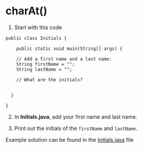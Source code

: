 # charAt()

1. Start with this code

```
public class Initials {
  
	public static void main(String[] args) {
    
    // Add a first name and a last name:
    String firstName = "";  
    String lastName = "";
    
    // What are the initials?
    
    
  }
  
}
```

2. In **Initials.java**, add your first name and last name.

3. Print out the initials of the ```firstName``` and ```lastName```.

Example solution can be found in the [Initials.java](https://github.com/upliftdev/Foundations/blob/main/8.String_Methods/charAt/src/main/java/com/examples/str/Initials.java) file